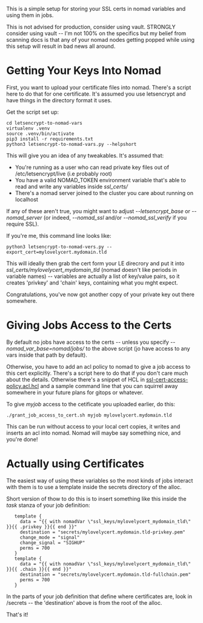 This is a simple setup for storing your SSL certs in nomad variables and using them in jobs.

This is not advised for production, consider using vault. STRONGLY consider using vault --
I'm not 100% on the specifics but my belief from scanning docs is that any of your nomad
nodes getting popped while using this setup will result in bad news all around.

Getting Your Keys Into Nomad
============================

First, you want to upload your certificate files into nomad. There's a script here to do that for
one certificate. It's assumed you use letsencrypt and have things in the directory format it uses.

Get the script set up:

```
cd letsencrypt-to-nomad-vars
virtualenv .venv
source .venv/bin/activate
pip3 install -r requirements.txt
python3 letsencrypt-to-nomad-vars.py --helpshort
```

This will give you an idea of any tweakables. It's assumed that:

  - You're running as a user who can read private key files out of /etc/letsencrypt/live (i.e probably root)
  - You have a valid NOMAD_TOKEN environment variable that's able to read and write any variables inside *ssl_certs/*
  - There's a nomad server joined to the cluster you care about running on localhost

If any of these aren't true, you might want to adjust *--letsencrypt_base* or *--nomad_server* (or indeed, *--nomad_ssl* and/or *--nomad_ssl_verify* if you require SSL).

If you're me, this command line looks like:

```
python3 letsencrypt-to-nomad-vers.py --export_cert=mylovelycert.mydomain.tld
```

This will ideally then grab the cert form your LE direcrory and put it into *ssl_certs/mylovelycert_mydomain_tld* (nomad doesn't like periods in variable names) -- variables are actually a list of key/value pairs, so it creates 'privkey' and 'chain' keys, containing what you mght expect.

Congratulations, you've now got another copy of your private key out there somewhere.

Giving Jobs Access to the Certs
===============================

By default no jobs have access to the certs -- unless you specify *--nomad_var_base=nomad/jobs/<myjob>* to the above script (jo have access to any vars inside that path by default). 

Otherwise, you have to add an acl policy to nomad to give a job access to this cert explicitly. There's a script here to do that if you don't care much about the details. Otherwise there's a snippet of HCL in [ssl-cert-access-policy.acl.hcl](ssl-cert-access-policy.acl.hcl) and a sample command line that you can squirrel away somewhere in your future plans for gitops or whatever.

To give *myjob* access to the cetificate you uploaded earlier, do this:

```
./grant_job_access_to_cert.sh myjob mylovelycert.mydomain.tld
```

This can be run without access to your local cert copies, it writes and inserts an acl into nomad. Nomad will maybe say something nice, and you're done!

Actually using Certificates
===========================

The easiest way of using these variables so the most kinds of jobs interact with them is to use a template inside the secrets
directory of the alloc.

Short version of thow to do this is to insert something like this inside the *task* stanza of your job definition:

```
   template {
     data = "{{ with nomadVar \"ssl_keys/mylovelycert_mydomain_tld\" }}{{ .privkey }}{{ end }}"
     destination = "secrets/mylovelycert.mydomain.tld-privkey.pem"
     change_mode = "signal"
     change_signal = "SIGHUP"
     perms = 700
   }
   template {
     data = "{{ with nomadVar \"ssl_keys/mylovelycert_mydomain_tld\" }}{{ .chain }}{{ end }}"
     destination = "secrets/mylovelycert.mydomain.tld-fullchain.pem"
     perms = 700
   }
```

In the parts of your job definition that define where certificates are, look in /secrets -- the 'destination' above is from the root of the alloc.

That's it!
